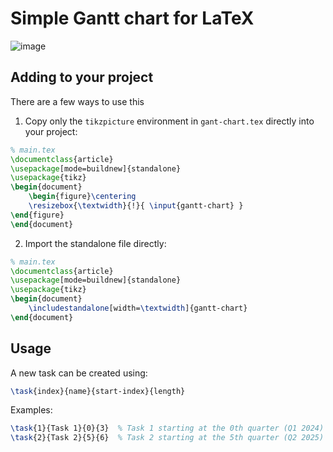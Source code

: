 # Simple Gantt chart for LaTeX

![image](https://github.com/jjholt/latex-gantt-chart/assets/876097/e057112c-a53a-446c-bc28-5a2f4708d2d8)


## Adding to your project
There are a few ways to use this
1. Copy only the `tikzpicture` environment in `gant-chart.tex` directly into your project:
```tex
% main.tex
\documentclass{article}
\usepackage[mode=buildnew]{standalone}
\usepackage{tikz}
\begin{document}
    \begin{figure}\centering
    \resizebox{\textwidth}{!}{ \input{gantt-chart} }
\end{figure}
\end{document}
```
  
2. Import the standalone file directly:
```tex
% main.tex
\documentclass{article}
\usepackage[mode=buildnew]{standalone}
\usepackage{tikz}
\begin{document}
    \includestandalone[width=\textwidth]{gantt-chart}
\end{document}
```

## Usage
A new task can be created using:
``` tex
\task{index}{name}{start-index}{length}  
```
Examples:
``` tex
\task{1}{Task 1}{0}{3}  % Task 1 starting at the 0th quarter (Q1 2024) lasting 3 quarters
\task{2}{Task 2}{5}{6}  % Task 2 starting at the 5th quarter (Q2 2025) lasting 6 quarters
```
